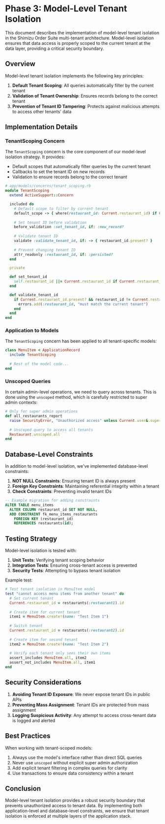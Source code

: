 # Phase 3: Model-Level Tenant Isolation

This document describes the implementation of model-level tenant isolation in the Shimizu Order Suite multi-tenant architecture. Model-level isolation ensures that data access is properly scoped to the current tenant at the data layer, providing a critical security boundary.

## Overview

Model-level tenant isolation implements the following key principles:

1. **Default Tenant Scoping**: All queries automatically filter by the current tenant
2. **Validation of Tenant Ownership**: Ensures records belong to the correct tenant
3. **Prevention of Tenant ID Tampering**: Protects against malicious attempts to access other tenants' data

## Implementation Details

### TenantScoping Concern

The `TenantScoping` concern is the core component of our model-level isolation strategy. It provides:

- Default scopes that automatically filter queries by the current tenant
- Callbacks to set the tenant ID on new records
- Validation to ensure records belong to the correct tenant

```ruby
# app/models/concerns/tenant_scoping.rb
module TenantScoping
  extend ActiveSupport::Concern

  included do
    # Default scope to filter by current tenant
    default_scope -> { where(restaurant_id: Current.restaurant_id) if Current.restaurant_id.present? }
    
    # Set tenant ID before validation
    before_validation :set_tenant_id, if: :new_record?
    
    # Validate tenant ID
    validate :validate_tenant_id, if: -> { restaurant_id.present? }
    
    # Prevent changing tenant ID
    attr_readonly :restaurant_id, if: :persisted?
  end

  private

  def set_tenant_id
    self.restaurant_id ||= Current.restaurant_id if Current.restaurant_id.present?
  end

  def validate_tenant_id
    if Current.restaurant_id.present? && restaurant_id != Current.restaurant_id
      errors.add(:restaurant_id, "must match the current tenant")
    end
  end
end
```

### Application to Models

The `TenantScoping` concern has been applied to all tenant-specific models:

```ruby
class MenuItem < ApplicationRecord
  include TenantScoping
  
  # Rest of the model code...
end
```

### Unscoped Queries

In certain admin-level operations, we need to query across tenants. This is done using the `unscoped` method, which is carefully restricted to super admin contexts:

```ruby
# Only for super admin operations
def all_restaurants_report
  raise SecurityError, "Unauthorized access" unless Current.user&.super_admin?
  
  # Unscoped query to access all tenants
  Restaurant.unscoped.all
end
```

## Database-Level Constraints

In addition to model-level isolation, we've implemented database-level constraints:

1. **NOT NULL Constraints**: Ensuring tenant ID is always present
2. **Foreign Key Constraints**: Maintaining referential integrity within a tenant
3. **Check Constraints**: Preventing invalid tenant IDs

```sql
-- Example migration for adding constraints
ALTER TABLE menu_items 
  ALTER COLUMN restaurant_id SET NOT NULL,
  ADD CONSTRAINT fk_menu_items_restaurants 
    FOREIGN KEY (restaurant_id) 
    REFERENCES restaurants(id);
```

## Testing Strategy

Model-level isolation is tested with:

1. **Unit Tests**: Verifying tenant scoping behavior
2. **Integration Tests**: Ensuring cross-tenant access is prevented
3. **Security Tests**: Attempting to bypass tenant isolation

Example test:

```ruby
# Test tenant isolation in MenuItem model
test "cannot access menu items from another tenant" do
  # Set current tenant
  Current.restaurant_id = restaurants(:restaurant1).id
  
  # Create item for current tenant
  item1 = MenuItem.create!(name: "Test Item 1")
  
  # Switch tenant
  Current.restaurant_id = restaurants(:restaurant2).id
  
  # Create item for second tenant
  item2 = MenuItem.create!(name: "Test Item 2")
  
  # Verify each tenant only sees their own items
  assert_includes MenuItem.all, item2
  assert_not_includes MenuItem.all, item1
end
```

## Security Considerations

1. **Avoiding Tenant ID Exposure**: We never expose tenant IDs in public APIs
2. **Preventing Mass Assignment**: Tenant IDs are protected from mass assignment
3. **Logging Suspicious Activity**: Any attempt to access cross-tenant data is logged and alerted

## Best Practices

When working with tenant-scoped models:

1. Always use the model's interface rather than direct SQL queries
2. Never use `unscoped` without explicit super admin authorization
3. Add explicit tenant filtering in complex queries for clarity
4. Use transactions to ensure data consistency within a tenant

## Conclusion

Model-level tenant isolation provides a robust security boundary that prevents unauthorized access to tenant data. By implementing both application-level and database-level constraints, we ensure that tenant isolation is enforced at multiple layers of the application stack.
